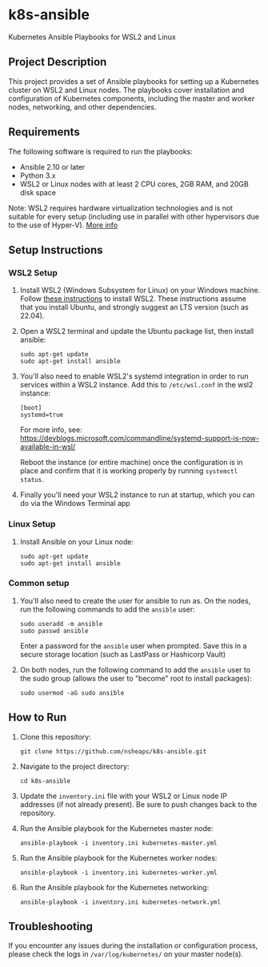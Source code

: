 # k8s-ansible

Kubernetes Ansible Playbooks for WSL2 and Linux

## Project Description

This project provides a set of Ansible playbooks for setting up a Kubernetes cluster on WSL2 and Linux nodes. The playbooks cover installation and configuration of Kubernetes components, including the master and worker nodes, networking, and other dependencies.

## Requirements

The following software is required to run the playbooks:

- Ansible 2.10 or later
- Python 3.x
- WSL2 or Linux nodes with at least 2 CPU cores, 2GB RAM, and 20GB disk space

Note: WSL2 requires hardware virtualization technologies and is not suitable for every setup (including use in parallel with other hypervisors due to the use of Hyper-V). [More info](https://learn.microsoft.com/en-us/windows/wsl/faq#wsl-2)

## Setup Instructions

### WSL2 Setup

1. Install WSL2 (Windows Subsystem for Linux) on your Windows machine. Follow [these instructions](https://docs.microsoft.com/en-us/windows/wsl/install-win10) to install WSL2. These instructions assume that you install Ubuntu, and strongly suggest an LTS version (such as 22.04).

2. Open a WSL2 terminal and update the Ubuntu package list, then install ansible:
    ```
    sudo apt-get update
    sudo apt-get install ansible
    ```

3. You'll also need to enable WSL2's systemd integration in order to run services within a WSL2 instance. Add this to `/etc/wsl.conf` in the wsl2 instance:
    ```
    [boot]
    systemd=true
    ```
    For more info, see: https://devblogs.microsoft.com/commandline/systemd-support-is-now-available-in-wsl/

    Reboot the instance (or entire machine) once the configuration is in place and confirm that it is working properly by running `systemctl status`.

4. Finally you'll need your WSL2 instance to run at startup, which you can do via the Windows Terminal app 

### Linux Setup

1. Install Ansible on your Linux node:
    ```
    sudo apt-get update
    sudo apt-get install ansible
    ```

### Common setup

1. You'll also need to create the user for ansible to run as. On the nodes, run the following commands to add the `ansible` user:

    ```
    sudo useradd -m ansible
    sudo passwd ansible
    ```

    Enter a password for the `ansible` user when prompted. Save this in a secure storage location (such as LastPass or Hashicorp Vault)

2. On both nodes, run the following command to add the `ansible` user to the sudo group (allows the user to "become" root to install packages):

    ```
    sudo usermod -aG sudo ansible
    ```

## How to Run

1. Clone this repository:
    ```
    git clone https://github.com/nsheaps/k8s-ansible.git
    ```

2. Navigate to the project directory:
    ```
    cd k8s-ansible
    ```

3. Update the `inventory.ini` file with your WSL2 or Linux node IP addresses (if not already present). Be sure to push changes back to the repository.

4. Run the Ansible playbook for the Kubernetes master node:
    ```
    ansible-playbook -i inventory.ini kubernetes-master.yml
    ```

5. Run the Ansible playbook for the Kubernetes worker nodes:
    ```
    ansible-playbook -i inventory.ini kubernetes-worker.yml
    ```

6. Run the Ansible playbook for the Kubernetes networking:
    ```
    ansible-playbook -i inventory.ini kubernetes-network.yml
    ```

## Troubleshooting

If you encounter any issues during the installation or configuration process, please check the logs in `/var/log/kubernetes/` on your master node(s).
